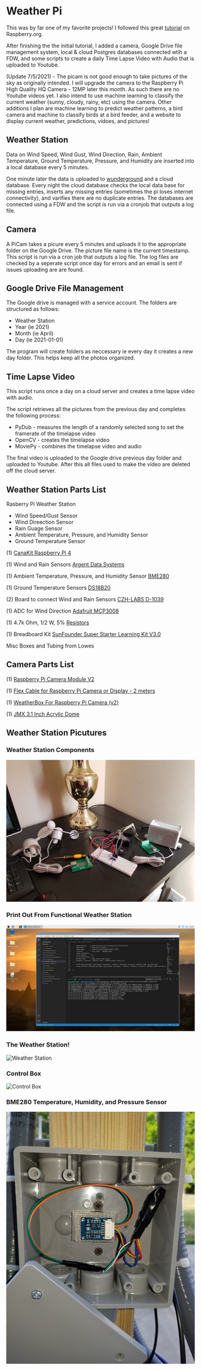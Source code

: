 # Weather Pi

This was by far one of my favorite projects! I followed this great [tutorial](https://projects.raspberrypi.org/en/projects/build-your-own-weather-station) on Raspberry.org. 

After finishing the the initial tutorial, I added a camera, Google Drive file management system, local & cloud Postgres databases connected wtih a FDW, and some scripts to create a daily Time Lapse Video with Audio that is uploaded to Youtube.

(Update 7/5/2021) - The picam is not good enough to take pictures of the sky as originally intended. I will upgrade the camera to the Raspberry Pi High Quality HQ Camera - 12MP later this month. As such there are no Youtube videos yet. I also intend to use machine learning to classify the current weather (sunny, cloudy, rainy, etc) using the camera. Other additions I plan are machine learning to predict weather patterns, a bird camera and machine to classify birds at a bird feeder, and a website to display current weather, predictions, vidoes, and pictures!  

## Weather Station
Data on Wind Speed, Wind Gust, Wind Direction, Rain, Ambient Temperature, Ground Temperature, Pressure, and Humidity are inserted into a local database every 5 minutes.

One minute later the data is uploaded to [wunderground](https://www.wunderground.com/dashboard/pws/KNCLANDI10) and a cloud database. Every night the cloud database checks the local data base for missing entries, inserts any missing entries (sometimes the pi loses internet connectivity), and varifies there are no duplicate entries. The databases are connected using a FDW and the script is run via a cronjob that outputs a log file.

## Camera
A PiCam takes a picure every 5 minutes and uploads it to the appropriate folder on the Google Drive. The picture file name is the current timestamp. This script is run via a cron job that outputs a log file. The log files are checked by a seperate script once day for errors and an email is sent if issues uploading are are found.

## Google Drive File Management
The Google drive is managed with a service account. The folders are structured as follows:
* Weather Station
* Year (ie 2021)
* Month (ie April)
* Day (ie 2021-01-01)

The program will create folders as neccessary ie every day it creates a new day folder. This helps keep all the photos organized.

## Time Lapse Video
This script runs once a day on a cloud server and creates a time lapse video with audio. 

The script retrieves all the pictures from the previous day and completes the following process: 

* PyDub   - measures the length of a randomly selected song to set the framerate of the timelapse video
* OpenCV  - creates the timelapse video
* MoviePy - combines the timelapse video and audio

The final video is uploaded to the Google drive previous day folder and uploaded to Youtube. After this all files used to make the video are deleted off the cloud server.

## Weather Station Parts List

Rasberry Pi Weather Station

* Wind Speed/Gust Sensor
* Wind Direection Sensor
* Rain Guage Sensor
* Ambient Temperature, Pressure, and Humidity Sensor
* Ground Temperature Sensor

(1) [CanaKit Raspberry Pi 4](https://www.amazon.com/CanaKit-Raspberry-4GB-Starter-Kit/dp/B07V5JTMV9)

(1) Wind and Rain Sensors [Argent Data Systems](https://www.argentdata.com/catalog/product_info.php?products_id=145) 

(1) Ambient Temperature, Pressure, and Humidity Sensor [BME280](https://www.amazon.com/gp/product/B07P4CWGGK/ref=ppx_yo_dt_b_asin_title_o03_s00?ie=UTF8&psc=1)

(1) Ground Temperature Sensors [DS18B20](https://www.amazon.com/gp/product/B087JQ6MCP/ref=ppx_yo_dt_b_asin_title_o02_s00?ie=UTF8&psc=1)

(2) Board to connect Wind and Rain Sensors [CZH-LABS D-1039](https://www.amazon.com/gp/product/B01GNO4L6K/ref=ppx_yo_dt_b_asin_title_o00_s00?ie=UTF8&psc=1)

(1) ADC for Wind Direction [Adafruit MCP3008](https://www.amazon.com/gp/product/B00NAY3RB2/ref=ppx_yo_dt_b_asin_title_o00_s01?ie=UTF8&psc=1)

(1) 4.7k Ohm, 1/2 W, 5% [Resistors](https://www.amazon.com/gp/product/B0185FKBG4/ref=ppx_yo_dt_b_asin_title_o00_s02?ie=UTF8&psc=1) 

(1) Breadboard Kit [SunFounder Super Starter Learning Kit V3.0](https://www.amazon.com/gp/product/B06XZ833QW/ref=ppx_yo_dt_b_asin_title_o02_s00?ie=UTF8&psc=1)

Misc Boxes and Tubing from Lowes

## Camera Parts List
(1) [Raspberry Pi Camera Module V2](https://www.amazon.com/Raspberry-Pi-Camera-Module-Megapixel/dp/B01ER2SKFS)

(1) [Flex Cable for Raspberry Pi Camera or Display - 2 meters](https://www.adafruit.com/product/2144)

(1) [WeatherBox For Raspberry Pi Camera (v2)](https://www.innaturerobotics.com/product-page/weatherbox-for-raspberry-pi-camera-v2)

(1) [JMX 3.1 Inch Acrylic Dome](https://www.amazon.com/dp/B012OLS4Q4?psc=1&ref=ppx_yo2_dt_b_product_details)

## Weather Station Picutures

### Weather Station Components
![Testing Components](/images/Testing_Components.jpg)

### Print Out From Functional Weather Station
![Weather Station Print Out](/images/Weather_Station_Print.png)

### The Weather Station!
![Weather Station](/images/Weather_Station.jpg)

### Control Box
![Control Box](https://github.com/chrislbryant/Weather_Station/blob/main/images/Contol_Box.jpg)

### BME280 Temperature, Humidity, and Pressure Sensor
![BME280](/images/BME280.jpg)



